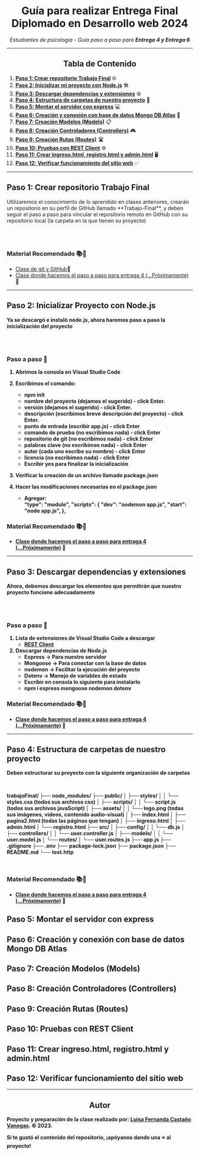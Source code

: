 <!-- Centrar el título -->
<h1 align="center">Guía para realizar Entrega Final Diplomado en Desarrollo web 2024</h1>

<!-- Subtítulo -->
<p align="center"><em>Estudiantes de psicología - Guía paso a paso para <b>Entrega 4 y Entrega 6</b></em></p>

<!-- Separador -->
<hr>

<!-- Tabla de Contenido -->
<h2 align="center">Tabla de Contenido</h2>

1. [**Paso 1: Crear repositorio Trabajo Final**](#crear-repositorio-trabajo-final) 🌐
2. [**Paso 2: Inicializar mi proyecto con Node.js**](#inicializar-proyecto-con-nodejs) 🛠️
3. [**Paso 3: Descargar dependencias y extensiones**](#descargar-dependencias-y-extensiones) ⚙️
4. [**Paso 4: Estructura de carpetas de nuestro proyecto**](#estructura-de-carpetas-de-nuestro-proyecto) 📡
5. [**Paso 5: Montar el servidor con express**](#montar-el-servidor-con-express) 💻
6. [**Paso 6: Creación y conexión con base de datos Mongo DB Atlas**](#creacion-y-conexion-con-base-de-datos-mongo-db-atlas) 🔌
7. [**Paso 7: Creación Modelos (Models)**](#creacion-models) 📋
8. [**Paso 8: Creación Controladores (Controllers)**](#creacion-controllers) 🎮
9. [**Paso 9: Creación Rutas (Routes)**](#creacion-routes) 🛣️
10. [**Paso 10: Pruebas con REST Client**](#pruebas-con-rest-client) ⚙️
11. [**Paso 11: Crear ingreso.html, registro.html y admin.html**](#creacion-paginas-html) 🖥️
12. [**Paso 12: Verificar funcionamiento del sitio web**](#verificar-funcionamiento-del-sitio-web) ✅


<!-- Separador -->
<hr>

<!-- Contenido de cada sección -->


## Paso 1: Crear repositorio Trabajo Final
<p>Utilizaremos el conocimiento de lo aprendido en clases anteriores, crearán un repositorio en su perfil de GitHub llamado **Trabajo-Final**, y deben seguir el paso a paso para vincular el repositorio remoto en GitHub con su repositorio local (la carpeta en la que tienen su proyecto)</p>
<br>
<br>

### Material Recomendado 📚🎥

- [Clase de git y GitHub](https://www.youtube.com/watch?v=xIyOLgjVebo&list=PLpD_vYWjZt10P3jWpg2O_NfwnDiDEselo&index=9)🎥 
- [Clase donde hacemos el paso a paso para entraga 4 (...Próximamente)](#) 🎥

---

## Paso 2: Inicializar Proyecto con Node.js
<p><b>Ya se descargó e instaló node.js, ahora haremos paso a paso la inicialización del proyecto<p>
<br>
<br>

### Paso a paso 📖

1. **Abrimos la consola en Visual Studio Code**
2. **Escribimos el comando:**
   - npm init
   - nombre del proyecto (dejamos el sugerido) - click Enter.
   - versión (dejamos el sugerido) - click Enter.
   - descripción (escribimos breve descripción del proyecto) - click Enter.
   - punto de entrada (escribir app.js) - click Enter
   - comando de prueba (no escribimos nada) - click Enter
   - repositorio de git (no escribimos nada) - click Enter
   - palabras clave (no escribimos nada) - click Enter
   - autor (cada uno escribe su nombre) - click Enter
   - licencia (no escribimos nada) - click Enter
   - Escribir **yes** para finalizar la inicialización

3. **Verificar la creación de un archivo llamado package.json**
4. **Hacer las modificaciones necesarias en el package.json**
   - Agregar:<br>
            "type": "module",
            "scripts": {
            "dev": "nodemon app.js",
            "start": "node app.js",
            },


### Material Recomendado 📚🎥

- [Clase donde hacemos el paso a paso para entraga 4 (...Próximamente)](#) 🎥

---

## Paso 3: Descargar dependencias y extensiones
<p><b>Ahora, debemos descargar los elementos que permitirán que nuestro proyecto funcione adecuadamente</p>
<br>
<br>


### Paso a paso 📖

1. **Lista de extensiones de Visual Studio Code a descargar**
   - [REST Client](https://marketplace.visualstudio.com/items?itemName=humao.rest-client)
2. **Descargar dependencias de Node.js**
   - Express -> Para nuestro servidor
   - Mongoose -> Para conectar con la base de datos
   - nodemon -> Facilitar la ejecución del proyecto
   - Dotenv -> Manejo de variables de estado
   - **Escribir en consola lo siguiente para instalarlo**
   - npm i express mongoose nodemon dotenv


### Material Recomendado 📚🎥

- [Clase donde hacemos el paso a paso para entraga 4 (...Próximamente)](#) 🎥
---

## Paso 4: Estructura de carpetas de nuestro proyecto
<p>Deben estructurar su proyecto con la siguiente organización de carpetas</p>
<br>
    <p>trabajoFinal/
    ├── node_modules/
    ├── public/
    │   ├── styles/
    │   │   └── styles.css (todos sus archivos css)
    │   ├── scripts/
    │   │   └── script.js (todos sus archivos javaScript)
    │   ├── assets/
    │   │   └── logo.png (todas sus imágenes, videos, contenido audio-visual)
    │   ├── index.html
    │   ├── pagina2.html (todas las páginas que tengan)
    │   ├── ingreso.html
    │   ├── admin.html
    │   └── registro.html
    ├── src/
    │   ├── config/
    │   │   └── db.js
    │   ├── controllers/
    │   │   └── user.controller.js
    │   ├── models/
    │   │   └── user.model.js
    │   └── routes/
    │       └── user.routes.js
    ├── app.js
    ├── .gitignore
    ├── .env
    ├── package-lock.json
    ├── package.json
    ├── README.md
    └── test.http<p>
<br>

### Material Recomendado 📚🎥

- [Clase donde hacemos el paso a paso para entraga 4 (...Próximamente)](#) 🎥

## Paso 5: Montar el servidor con express

## Paso 6: Creación y conexión con base de datos Mongo DB Atlas

## Paso 7: Creación Modelos (Models)

## Paso 8: Creación Controladores (Controllers)

## Paso 9: Creación Rutas (Routes)

## Paso 10: Pruebas con REST Client

## Paso 11: Crear ingreso.html, registro.html y admin.html

## Paso 12: Verificar funcionamiento del sitio web

<!-- Separador -->
<hr>

<!-- Subtítulo de Autor -->
<h2 align="center">Autor</h2>

Proyecto y preparación de la clase realizado por: 
[Luisa Fernanda Castaño Vanegas](https://www.linkedin.com/in/luisacastanovanegas/). © 2023.
<br>

<!-- Mensaje de Estrellita -->
<p>Si te gustó el contenido del repositorio, ¡apóyanos dando una ⭐ al proyecto!</p>